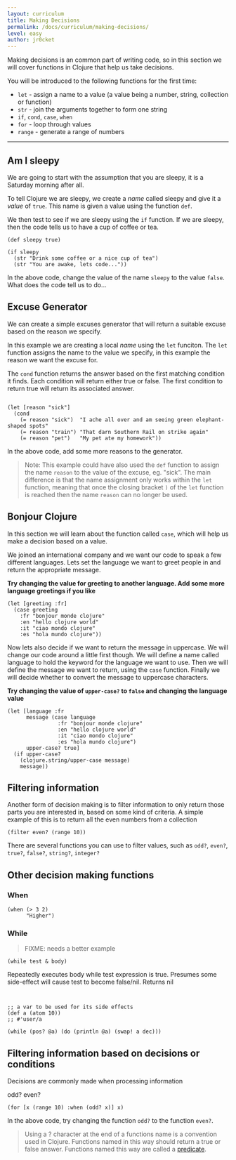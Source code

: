 ```yaml
---
layout: curriculum
title: Making Decisions
permalink: /docs/curriculum/making-decisions/
level: easy
author: jr0cket
---
```


Making decisions is an common part of writing code, so in this section we will cover functions in Clojure that help us take decisions.

You will be introduced to the following functions for the first time:

* `let` - assign a name to a value (a value being a number, string, collection or function)
* `str` - join the arguments together to form one string
* `if`, `cond`, `case`, `when`
* `for` - loop through values
* `range` - generate a range of numbers

<hr />

## Am I sleepy

We are going to start with the assumption that you are sleepy, it is a Saturday morning after all.

To tell Clojure we are sleepy, we create a _name_ called sleepy and give it a _value_ of `true`.  This name is given a value using the function `def`.

We then test to see if we are sleepy using the `if` function.  If we are sleepy, then the code tells us to have a cup of coffee or tea.

~~~klipse
(def sleepy true)

(if sleepy
  (str "Drink some coffee or a nice cup of tea")
  (str "You are awake, lets code..."))
~~~

In the above code, change the value of the name `sleepy` to the value `false`.  What does the code tell us to do...



## Excuse Generator

We can create a simple excuses generator that will return a suitable excuse based on the reason we specify.

In this example we are creating a local _name_ using the `let` funciton.  The `let` function assigns the name to the value we specify, in this example the reason we want the excuse for.

The `cond` function returns the answer based on the first matching condition it finds.  Each condition will return either true or false.  The first condition to return true will return its associated answer.


<!-- Using expression evaluation fix to make string appear as a value in klipse -->
<pre><code class="language-klipse" data-eval-context="expr">
(let [reason "sick"]
  (cond
    (= reason "sick")  "I ache all over and am seeing green elephant-shaped spots"
    (= reason "train") "That darn Southern Rail on strike again"
    (= reason "pet")   "My pet ate my homework"))
</code></pre>

In the above code, add some more reasons to the generator.

> Note: This example could have also used the `def` function to assign the name `reason` to the value of the excuse, eg. "sick".  The main difference is that the name assignment only works within the `let` function, meaning that once the closing bracket `)` of the `let` function is reached then the name `reason` can no longer be used.



## Bonjour Clojure

In this section we will learn about the function called `case`, which will help us make a decision based on a value.

We joined an international company and we want our code to speak a few different languages.  Lets set the language we want to greet people in and return the appropriate message.

**Try changing the value for greeting to another language.  Add some more language greetings if you like**

~~~klipse
(let [greeting :fr]
  (case greeting
    :fr "bonjour monde clojure"
    :en "hello clojure world"
    :it "ciao mondo clojure"
    :es "hola mundo clojure"))
~~~


Now lets also decide if we want to return the message in uppercase.  We will change our code around a little first though.  We will define a name called language to hold the keyword for the language we want to use.  Then we will define the message we want to return, using the `case` function.  Finally we will decide whether to convert the message to uppercase characters.

**Try changing the value of `upper-case?` to `false` and changing the language value**

~~~klipse
(let [language :fr
      message (case language
                :fr "bonjour monde clojure"
                :en "hello clojure world"
                :it "ciao mondo clojure"
                :es "hola mundo clojure")
      upper-case? true]
  (if upper-case?
    (clojure.string/upper-case message)
    message))
~~~

## Filtering information

Another form of decision making is to filter information to only return those parts you are interested in, based on some kind of criteria.  A simple example of this is to return all the even numbers from a collection

~~~klipse
(filter even? (range 10))
~~~

There are several functions you can use to filter values, such as `odd?`, `even?`, `true?`, `false?`, `string?`, `integer?`



## Other decision making functions



### When

~~~klipse
(when (> 3 2)
      "Higher")
~~~


### While

> FIXME: needs a better example

    (while test & body)

Repeatedly executes body while test expression is true. Presumes
some side-effect will cause test to become false/nil. Returns nil


<!-- Using expression evaluation fix to make string appear as a value in klipse -->
<pre><code class="language-klipse" data-eval-context="expr">

;; a var to be used for its side effects
(def a (atom 10))
;; #'user/a

(while (pos? @a) (do (println @a) (swap! a dec)))
</code></pre>




## Filtering information based on decisions or conditions

Decisions are commonly made when processing information

odd?
even?

~~~klipse
(for [x (range 10) :when (odd? x)] x)
~~~

In the above code, try changing the function `odd?` to the function `even?`.

> Using a ? character at the end of a functions name is a convention used in Clojure.  Functions named in this way should return a true or false answer.  Functions named this way are called a [predicate](https://en.wikipedia.org/wiki/Predicate_(mathematical_logic)).



